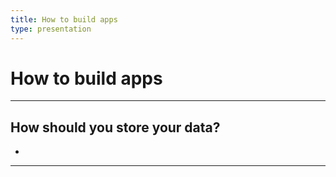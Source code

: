 ```yaml
---
title: How to build apps
type: presentation
---
```


# How to build apps

---

## How should you store your data?

-

---
